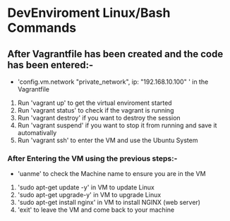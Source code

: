 # DevEnviroment Linux/Bash Commands

## After Vagrantfile has been created and the code has been entered:-
- 'config.vm.network "private_network", ip: "192.168.10.100" ' in the Vagrantfile
1) Run 'vagrant up' to get the virtual enviroment started
2) Run 'vagrant status' to check if the vagrant is running
3) Run 'vagrant destroy' if you want to destroy the session
4) Run 'vagrant suspend' if you want to stop it from running and save it automativally
5) Run 'vagrant ssh' to enter the VM and use the Ubuntu System

### After Entering the VM using the previous steps:-
- 'uanme' to check the Machine name to ensure you are in the VM
1) 'sudo apt-get update -y' in VM to update Linux
2) 'sudo apt-get upgrade-y' in VM to upgrade Linux
3) 'sudo apt-get install nginx' in VM to install NGINX (web server)
4) 'exit' to leave the VM and come back to your machine
